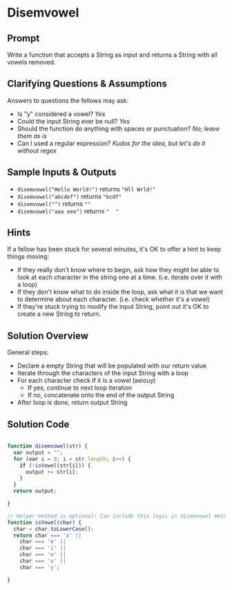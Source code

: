 # Disemvowel


## Prompt

Write a function that accepts a String as input and returns
a String with all vowels removed.


## Clarifying Questions & Assumptions

Answers to questions the fellows may ask:
* Is "y" considered a vowel? _Yes_
* Could the input String ever be null? _Yes_
* Should the function do anything with spaces or punctuation? _No; leave them as is_
* Can I used a regular expression? _Kudos for the idea, but let's do it without regex_

## Sample Inputs & Outputs

* `disemvowel("Hello World!")` returns `"Hll Wrld!"`
* `disemvowel("abcdef")` returns `"bcdf"`
* `disemvowel("")` returns `""`
* `disemvowel("aaa eee")` returns `"  "`

## Hints

If a fellow has been stuck for several minutes,
it's OK to offer a hint to keep things moving:
* If they really don't know where to begin, ask how they might be able to look at each character in the string one at a time. (i.e. iterate over it with a loop)
* If they don't know what to do inside the loop, ask what it is that we want to determine about each character. (i.e. check whether it's a vowel)
* If they're stuck trying to modify the input String, point out it's OK to create a new String to return.


## Solution Overview

General steps:
* Declare a empty String that will be populated with our return value
* Iterate through the characters of the input String with a loop
* For each character check if it is a vowel (aeiouy)
  * If yes, continue to next loop iteration
  * If no, concatenate onto the end of the output String
* After loop is done, return output String


## Solution Code

```javascript

function disemvowel(str) {
  var output = "";
  for (var i = 0; i < str.length; i++) {
    if (!isVowel(str[i])) {
      output += str[i];
    }
  }
  return output;

}

// Helper method is optional! Can include this logic in disemvowel method.
function isVowel(char) {
  char = char.toLowerCase();
  return char === 'a' ||
    char === 'e' ||
    char === 'i' ||
    char === 'o' ||
    char === 'u' ||
    char === 'y';

}
```
